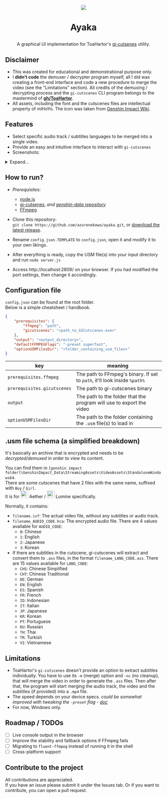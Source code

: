 <p align="center">
    <img src="https://raw.githubusercontent.com/azurenekowo/ayaka/main/resources/favicon.ico">
</p>   
  
# <p align="center">Ayaka</p>   
<p align="center">A graphical UI implementation for ToaHartor's <a href="https://github.com/ToaHartor/GI-cutscenes/">gi-cutsenes</a> utility.</p>   

## Disclaimer    
- This was created for educational and demonstrational purpose only.    
- I **didn't code** the demuxer / decrypter program myself, all I did was creating a front-end interface and code a new procedure to merge the video (see the "Limitations" section). All credits of the demuxing / decrypting process and the `gi-cutscenes` CLI program belongs to the mastermind of **[gh/ToaHartor](https://github.com/ToaHartor)**.    
- All assets, including the font and the cutscenes files are intellectual property of miHoYo. The icon was taken from [Genshin Impact Wiki](genshin-impact.fandom.com/).   

## Features
- Select specific audio track / subtitles languages to be merged into a single video.  
- Provide an easy and intuitive interface to interact with `gi-cutscenes`   
- Screenshots:
<details>
  <summary>Expand...</summary>
  <div style="display: flex; flex-direction: row">
      <img src="https://github.com/azurenekowo/ayaka/assets/67498765/f0db13c3-90be-49fc-aa54-46679be6a1d6.png" style="width: 50%; height: 50%">
      <img src="https://github.com/azurenekowo/ayaka/assets/67498765/abcd9971-130e-4765-9203-bec019ecdbd9" style="width: 50%; height: 50%">
  </div>
</details>

## How to run?
- *Prerequisites:*
    + [node.js](https://nodejs.org/en/download)
    + [gi-cutsenes](https://github.com/ToaHartor/GI-cutscenes/), *and [genshin-data repository](https://gitlab.com/Dimbreath/AnimeGameData)*
    + [FFmpeg](https://ffmpeg.org/download.html)
      
- Clone this repository:  
`git clone https://github.com/azurenekowo/ayaka.git`, or [download the latest release](https://github.com/azurenekowo/ayaka/releases/latest).  
- Rename `config.json.TEMPLATE` to `config.json`, open it and modify it to your own likings.  
- After everything is ready, copy the USM file(s) into your input directory and run `node server.js`  
- Access http://localhost:2809/ on your browser. If you had modified the port settings, then change it accordingly.  

## Configuration file
`config.json` can be found at the root folder.   
Below is a simple cheatsheet / handbook.
```json
{
    "prerequisites": {
        "ffmpeg": "path",
        "gicutscenes": "<path_to_GICutscenes.exe>"
    },
    "output": "<output_directory>",
    "defaultFFMPEGFlags": "-preset superfast",
    "optionUSMFilesDir": "<folder_containing_usm_files>"
}
```

| key  | meaning |
| ------------- | ------------- |
| `prerequisites.ffmpeg`  | The path to FFmpeg's binary. If set to  `path`, it'll look inside `%path%` |
| `prerequisites.gicutscenes`  | The path to gi-cutscenes binary |
| `output`  | The path to the folder that the program will use to export the video |
| `optionUSMFilesDir`  | The path to the folder containing the `.usm` file(s) to load in |

## .usm file schema (a simplified breakdown)
It's basically an archive that is encrypted and needs to be *decrypted/demuxed* in order to view its content.  

You can find them in `[genshin impact folder]\GenshinImpact_Data\StreamingAssets\VideoAssets\StandaloneWindows64`.   
There are some cutscenes that have 2 files with the same name, suffixed with `Boy` / `Girl`.   
It is for <img style="width: 24px; height: 24px" src="https://static.wikia.nocookie.net/gensin-impact/images/a/a5/Aether_Icon.png"> Aether / <img style="width: 24px; height: 24px" src="https://static.wikia.nocookie.net/gensin-impact/images/9/9c/Lumine_Icon.png"> Lumine specifically.

Normally, it contains:  
- `filename.ivf`: The actual video file, without any subtitles or audio track.
- `filename_AUDIO_CODE.hca`: The encrypted audio file. There are 4 values available for `AUDIO_CODE`:   
    + `0`: Chinese  
    + `1`: English  
    + `2`: Japanese  
    + `3`: Korean
- If there are subtitles in the cutscene, gi-cutscenes will extract and convert them to `.ass` files, in the format `filename_LANG_CODE.ass`. There are 15 values available for `LANG_CODE`:   
    + `CHS`: Chinese Simplified 
    + `CHT`: Chinese Traditional
    + `DE`: German
    + `EN`: English
    + `ES`: Spanish
    + `FR`: French
    + `ID`: Indonesian
    + `IT`: Italian
    + `JP`: Japanese
    + `KR`: Korean
    + `PT`: Portuguese
    + `RU`: Russian
    + `TH`: Thai
    + `TR`: Turkish
    + `VI`: Vietnamese

## Limitations
- ToaHartor's `gi-cutscenes` doesn't provide an option to extract subtitles individually. You have to use its `-m` (merge) option and `-nc` (no cleanup), that will merge the video in order to generate the `.ass` files. Then after that, the program will start merging the audio track, the video and the subtitles (if provided) into a `.mp4` file.
- The speed depends on your device specs. *could be somewhat improved with tweaking the `-preset` flag - [doc](https://trac.ffmpeg.org/wiki/Encode/H.264#Preset)*
- For now, Windows only. 

## Roadmap / TODOs
- [ ] Live console output in the browser
- [ ] Improve the stability and fallback options if FFmpeg fails
- [ ] Migrating to `fluent-ffmpeg` instead of running it in the shell 
- [ ] Cross-platform support 

## Contribute to the project  
All contributions are appreciated.   
If you have an issue please submit it under the Issues tab. Or if you want to contribute, you can open a pull request.
